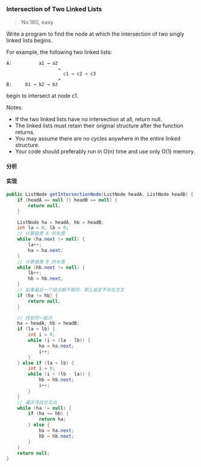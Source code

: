 ### Intersection of Two Linked Lists

> No.160, easy

Write a program to find the node at which the intersection of two singly linked lists begins.


For example, the following two linked lists:

```
A:          a1 → a2
                   ↘
                     c1 → c2 → c3
                   ↗            
B:     b1 → b2 → b3
```

begin to intersect at node c1.


Notes:

- If the two linked lists have no intersection at all, return null.
- The linked lists must retain their original structure after the function returns.
- You may assume there are no cycles anywhere in the entire linked structure.
- Your code should preferably run in O(n) time and use only O(1) memory.

#### 分析

#### 实现

```java
public ListNode getIntersectionNode(ListNode headA, ListNode headB) {
    if (headA == null || headB == null) {
        return null;
    }

    ListNode ha = headA, hb = headB;
    int la = 0, lb = 0;
    // 计算链表 A 的长度
    while (ha.next != null) {
        la++;
        ha = ha.next;
    }
    // 计算链表 B 的长度
    while (hb.next != null) {
        lb++;
        hb = hb.next;
    }
    // 如果最后一个结点都不相同，那么肯定不存在交叉
    if (ha != hb) {
        return null;
    }

    // 找到同一起点
    ha = headA; hb = headB;
    if (la > lb) {
        int i = 0;
        while (i < (la - lb)) {
            ha = ha.next;
            i++;
        }
    } else if (la < lb) {
        int i = 0;
        while (i < (lb - la)) {
            hb = hb.next;
            i++;
        }
    }
    // 遍历寻找交叉点
    while (ha != null) {
        if (ha == hb) {
            return ha;
        } else {
            ha = ha.next;
            hb = hb.next;
        }
    }
    return null;
}
```
